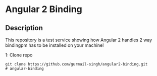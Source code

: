 # Angular 2 Binding

## Description
This repository is a test service showing how Angular 2 handles 2 way bindingpm has to be installed on your machine!

1: Clone repo
```
git clone https://github.com/gurmail-singh/angular2-binding.git
#   a n g u l a r - b i n d i n g  
 